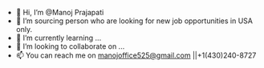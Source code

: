 - 👋 Hi, I’m @Manoj Prajapati
- 👀 I’m sourcing person who are looking for new job opportunities in USA only.
- 🌱 I’m currently learning ...
- 💞️ I’m looking to collaborate on ...
- 📫 You can reach me on manojoffice525@gmail.com ||+1(430)240-8727

<!---
ManojStaffing/ManojStaffing is a ✨ special ✨ repository because its `README.md` (this file) appears on your GitHub profile.
You can click the Preview link to take a look at your changes.
--->
